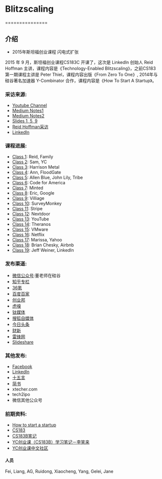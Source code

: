 # Blitzscaling
===============

## 介绍

* 2015年斯坦福创业课程 闪电式扩张


2015 年 9 月，斯坦福创业课程CS183C 开课了，这次是 LinkedIn 创始人 Reid Hoffman 主讲，课程内容是《Technology-Enabled Blitzscaling》，之前CS183第一期课程主讲是 Peter Thiel，课程内容出版《From Zero To One》, 2014年与硅谷著名加速器 Y-Combinator 合作，课程内容是《How To Start A Startup》。


### 采访来源:

* [Youtube Channel](https://www.youtube.com/watch?v=s3RrVmv5WwA&list=PLnsTB8Q5VgnVzh1S-VMCXiuwJglk5AV--)
* [Medium Notes1](https://medium.com/notes-essays-cs183c-technology-enabled-blitzscalin)
* [Medium Notes2](https://medium.com/cs183c-blitzscaling-class-collection/latest)
* [Slides 1, 5, 9](http://www.slideshare.net/greylockpartners )
* [Reid Hoffman采访](http://reidhoffman.org/cs183c-technology-enabled-blitzscaling-the-visible-secret-of-silicon-valleys-success/)
* [LinkedIn](https://www.linkedin.com/pulse/cs183c-technology-enabled-blitzscaling-visible-secret-reid-hoffman)


### 课程进展:

* [Class 1](https://github.com/dongfeiwww/blitzscaling/blob/master/class1_reid.txt): Reid, Family
* [Class 2](https://github.com/dongfeiwww/blitzscaling/blob/master/class2_yc.txt): Sam, YC
* [Class 3](https://github.com/dongfeiwww/blitzscaling/blob/master/class3_angel.txt): Harrison Metal
* [Class 4](https://github.com/dongfeiwww/blitzscaling/blob/master/class4_ann.txt): Ann, FloodGate
* [Class 5](https://github.com/dongfeiwww/blitzscaling/blob/master/class5_linkedin.txt): Allen Blue, John Lily, Tribe
* [Class 6](https://github.com/dongfeiwww/blitzscaling/blob/master/class6_cfa.txt): Code for America
* [Class 7](https://github.com/dongfeiwww/blitzscaling/blob/master/class7_minted.txt): Minted
* [Class 8](https://github.com/dongfeiwww/blitzscaling/blob/master/class8_google.txt): Eric, Google
* [Class 9](https://github.com/dongfeiwww/blitzscaling/blob/master/class9_village.txt): Villiage
* [Class 10](https://github.com/dongfeiwww/blitzscaling/blob/master/class10_surveymonkey.txt): SurveyMonkey
* [Class 11](https://github.com/dongfeiwww/blitzscaling/blob/master/class11_stripe.txt): Stripe
* [Class 12](https://github.com/dongfeiwww/blitzscaling/blob/master/class12_nextdoor.txt): Nextdoor
* [Class 13](https://github.com/dongfeiwww/blitzscaling/blob/master/class13_youtube.txt): YouTube
* [Class 14](https://github.com/dongfeiwww/blitzscaling/blob/master/class14_theranos.txt): Theranos
* [Class 15](https://github.com/dongfeiwww/blitzscaling/blob/master/class15_vmware.txt): VMware
* [Class 16](https://github.com/dongfeiwww/blitzscaling/blob/master/class16_netflix.txt): Netflix
* [Class 17](https://github.com/dongfeiwww/blitzscaling/blob/master/class17_yahoo.txt): Marissa, Yahoo
* [Class 18](https://github.com/dongfeiwww/blitzscaling/blob/master/class18_airbnb.txt): Brian Chesky, Airbnb
* [Class 19](https://github.com/dongfeiwww/blitzscaling/blob/master/class19_linkedin.txt): Jeff Weiner, LinkedIn

### 发布渠道:

* [微信公众号](http://weixin.sogou.com/gzh?openid=oIWsFtx95uUiXXaDHEhEOJLOsSFE&ext=SvSD3-ubD_teV2hj6NComX-kwhrXOdWMTHMR6V740gd5oCLsmwOMiBVIxAXJATNX):董老师在硅谷
* [知乎专栏](http://zhuanlan.zhihu.com/donglaoshi)
* [36氪](http://36kr.com/posts/dongfeiwww)
* [百度百家](http://dongfei.baijia.baidu.com/)
* [创业邦](http://www.cyzone.cn/author/412249)
* [虎嗅](http://www.huxiu.com/member/1334783/article.html)
* [钛媒体](http://www.tmtpost.com/user/296490)
* [搜狐自媒体](http://mp.i.sohu.com/e64b6b23afeaff6/profile)
* [今日头条](http://m.toutiao.com/m3633443135/)
* [财新](http://dongfei.blog.caixin.com/)
* [雷锋网](http://www.leiphone.com/author/dongfei)
* [Slideshare](https://www.slideshare.net/secret/oQfFGYO5kMtokI)

### 其他发布:

* [Facebook](https://www.facebook.com/donglaoshi123)
* [LinkedIn](https://www.linkedin.com/today/author/36599392)
* [十五言](http://www.15yan.com/i/dong-fei/latest/)
* [简书](http://www.jianshu.com/users/33cb76021eaa/latest_articles)
* xtecher.com
* tech2ipo
* 微信其他公众号

### 前期资料:

* [How to start a startup](http://startupclass.samaltman.com/)
* [CS183](http://blakemasters.com/peter-thiels-cs183-startup)
* [CS183B笔记](http://ohenry.org/startup)
* [YC创业课（CS183B）学习笔记－李笑来](http://zhibimo.com/read/xiaolai/growth/)
* [YC创业课中文社区](http://startupclass.club/)

#### 人员

Fei, Liang, AG, Ruidong, Xiaocheng, Yang, Gelei, Jane
